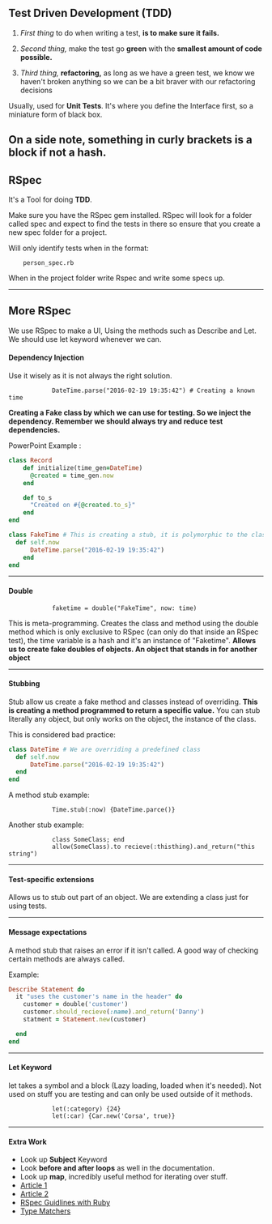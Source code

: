 
## Test Driven Development (TDD)

1) *First thing* to do when writing a test, **is to make sure it fails.**

2) *Second thing,* make the test go **green** with the **smallest amount of code possible.**

3) *Third thing,* **refactoring,** as long as we have a green test, we know we haven't broken anything
so we can be a bit braver with our refactoring decisions

Usually, used for **Unit Tests**. It's where you define the Interface first, so a miniature form of black box.

On a side note, something in curly brackets is a block if not a hash.
---

## RSpec

It's a Tool for doing **TDD**.

Make sure you have the RSpec gem installed. RSpec will look for a folder called spec and expect to find the tests in there so ensure that you create a new spec folder for a project.

Will only identify tests when in the format:

		person_spec.rb

When in the project folder write Rspec and write some specs up.

---

## More RSpec

We use RSpec to make a UI, Using the methods such as Describe and Let. We should use let keyword whenever we can.

#### Dependency Injection

Use it wisely as it is not always the right solution.

				DateTime.parse("2016-02-19 19:35:42") # Creating a known time

**Creating a Fake class by which we can use for testing. So we inject the dependency. Remember we should always try and reduce test dependencies.**

PowerPoint Example :
```ruby
class Record
	def initialize(time_gen=DateTime)
	  @created = time_gen.now
	end

	def to_s
	  "Created on #{@created.to_s}"
	end
end

class FakeTime # This is creating a stub, it is polymorphic to the class we are creating it on
  def self.now
	  DateTime.parse("2016-02-19 19:35:42")
	end
end
```
---

#### Double

				faketime = double("FakeTime", now: time)

This is meta-programming. Creates the class and method using the double method which is only exclusive to RSpec (can only do that inside an RSpec test), the time variable is a hash and it's an instance of "Faketime". **Allows us to create fake doubles of objects. An object that stands in for another object**

---

#### Stubbing

Stub allow us create a fake method and classes instead of overriding. **This is creating a method programmed to return a specific value.** You can stub literally any object, but only works on the object, the instance of the class.

This is considered bad practice:
```ruby
class DateTime # We are overriding a predefined class
  def self.now
      DateTime.parse("2016-02-19 19:35:42")
  end  
end
```

A method stub example:

				Time.stub(:now) {DateTime.parce()}

Another stub example:

				class SomeClass; end
				allow(SomeClass).to recieve(:thisthing).and_return("this string")

---

#### Test-specific extensions

Allows us to stub out part of an object. We are extending a class just for using tests.

---

#### Message expectations

A method stub that raises an error if it isn't called. A good way of checking certain methods are always called.

Example:
```ruby
Describe Statement do
  it "uses the customer's name in the header" do
    customer = double('customer')
    customer.should_recieve(:name).and_return('Danny')
    statment = Statement.new(customer)

  end
end
```
---

#### Let Keyword

let takes a symbol and a block (Lazy loading, loaded when it's needed). Not used on stuff you are testing and can only be used outside of it methods.

				let(:category) {24}
				let(:car) {Car.new('Corsa', true)}

---

#### Extra Work

* Look up **Subject** Keyword
* Look **before and after loops** as well in the documentation.
* Look up **map**, incredibly useful method for iterating over stuff.
* [Article 1](http://sparta.global/1QOHvG3)
* [Article 2](http://sparta.global/1SX6Zrd)
* [RSpec Guidlines with Ruby](http://betterspecs.org)
* [Type Matchers](https://www.relishapp.com/rspec/rspec-expectations/docs/built-in-matchers/type-matchers)
